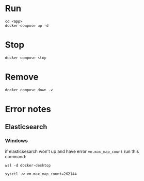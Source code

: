 # Run
```
cd <app>
docker-compose up -d
```

# Stop
```
docker-compose stop
```

# Remove
```
docker-compose down -v
```

# Error notes
## Elasticsearch
### Windows
if elasticsesarch won't up and have error `vm.max_map_count`
run this command:
```
wsl -d docker-desktop

sysctl -w vm.max_map_count=262144
```